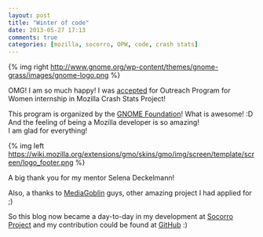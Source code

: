 ```yaml
---
layout: post
title: "Winter of code"
date: 2013-05-27 17:13
comments: true
categories: [mozilla, socorro, OPW, code, crash stats]
---
```


{% img right http://www.gnome.org/wp-content/themes/gnome-grass/images/gnome-logo.png %}

OMG! I am so much happy! I was <a href=https://live.gnome.org/OutreachProgramForWomen/2013/JuneSeptember/#Mozilla>accepted</a> for Outreach Program for Women internship in Mozilla Crash Stats Project! 

This program is organized by the <a href=http://www.gnome.org/foundation/>GNOME Foundation</a>! What is awesome! :D   
And the feeling of being a Mozilla developer is so amazing!    
I am glad for everything!   

{% img left https://wiki.mozilla.org/extensions/gmo/skins/gmo/img/screen/template/screen/logo_footer.png %}

A big thank you for my mentor Selena Deckelmann!

Also, a thanks to <a href=http://mediagoblin.org/>MediaGoblin</a> guys, other amazing project I had applied for ;)

So this blog now became a day-to-day in my development at <a href=https://wiki.mozilla.org/Socorro>Socorro Project</a> and my contribution could be found at <a href=https://github.com/GabiThume>GitHub</a> :)

